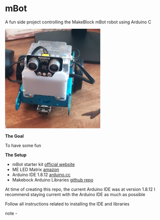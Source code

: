# mBot

A fun side project controlling the MakeBlock mBot robot using Arduino C

![my mBot bytMakeBlock](images/readme/mbot_01.JPG)

**The Goal**

To have some fun

**The Setup**

* mBot starter kit [official website](https://www.makeblock.com/mbot)
* ME LED Matrix [amazon](https://www.amazon.com/Makeblock-Matrix-8%C3%9716-mBot-robot/dp/B01DF3198K)
* Arduino IDE 1.8.12 [arduino.cc](https://www.arduino.cc/en/main/software)
* Makebock Arduino Libraries [github repo](https://github.com/Makeblock-official/Makeblock-Libraries)

At time of creating this repo, the current Arduino IDE was at version 1.8.12  I recommend staying current with the Arduino IDE as much as possible

Follow all instructions related to installing the IDE and libraries

note - 